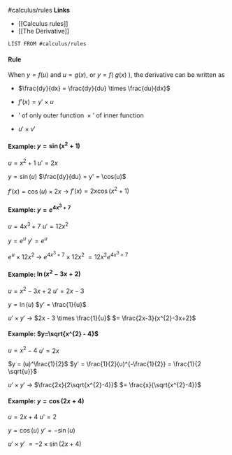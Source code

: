 #calculus/rules
**Links**
- [[Calculus rules]] 
- [[The Derivative]] 
```dataview
LIST FROM #calculus/rules
```

#### Rule
When $y = f(u)$ and $u= g(x)$, or $y=f(\text{ }g(x)\text{ })$, the derivative can be written as
- $\frac{dy}{dx} = \frac{dy}{du} \times \frac{du}{dx}$
- $f'(x) = y' \times u$

- $\text{ ' of only outer function } \times \text{' of inner function}$
- $u' \times v'$

#### Example: $y = \sin(x^{2} + 1)$
$u = x^{2} + 1$
$u' = 2x$

$y = \sin(u)$
$\frac{dy}{du} = y' = \cos(u)$

$f'(x) = \cos(u) \times 2x$
-> $f'(x) = 2x \cos(x^{2} + 1)$

#### Example: $y = e^{4x^{3}+7}$
$u = 4x^{3} + 7$
$u' = 12x^{2}$

$y = e^{u}$
$y' = e^{u}$

$e^{u} \times 12x^{2}$
-> $e^{4x^{3}+7} \times 12x^{2}$
$= 12x^{2}e^{4x^{3}+7}$


#### Example: $\ln(x^{2} - 3x + 2)$
$u = x^{2} - 3x + 2$
$u' = 2x - 3$

$y = \ln(u)$
$y' = \frac{1}{u}$

$u' \times y'$
-> $2x - 3 \times \frac{1}{u}$
$= \frac{2x-3}{x^{2}-3x+2}$


#### Example: $y=\sqrt{x^{2} - 4}$
$u = x^{2} - 4$
$u' = 2x$

$y = (u)^\frac{1}{2}$
$y' = \frac{1}{2}(u)^{-\frac{1}{2}} = \frac{1}{2 \sqrt{u}}$

$u' \times y'$
-> $\frac{2x}{2\sqrt{x^{2}-4}}$
$= \frac{x}{\sqrt{x^{2}-4}}$


#### Example: $y = \cos(2x+4)$
$u = 2x + 4$
$u' = 2$

$y = \cos(u)$
$y' = -\sin(u)$

$u' \times y'$
$=-2 \times \sin(2x+4)$
